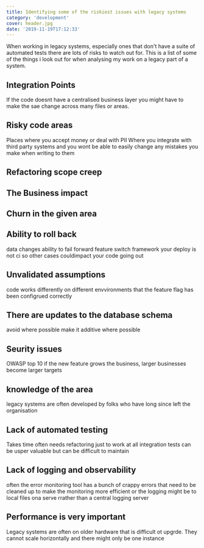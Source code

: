 ```yaml
---
title: Identifying some of the riskiest issues with legacy systems
category: 'development'
cover: header.jpg
date: '2019-11-19T17:12:33'
---
```


When working in legacy systems, especially ones that don't have a suite of automated tests there are lots of risks to watch out for. This is a list of some of the things i look out for when analysing my work on a legacy part of a system.

<!-- end excerpt -->

## Integration Points

If the code doesnt have a centralised business layer you might have to make the sae change across many files or areas.

## Risky code areas

Places where you accept money or deal with PII
Where you integrate with third party systems and you wont be able to easily change any mistakes you make when writing to them

## Refactoring scope creep

## The Business impact

## Churn in the given area

## Ability to roll back

data changes
ability to fail forward
feature switch framework
your deploy is not ci so other cases couldimpact your code going out

## Unvalidated assumptions

code works differently on different envvironments
that the feature flag has been configrued correctly

## There are updates to the database schema

avoid where possible
make it additive where possible

## Seurity issues

OWASP top 10
if the new feature grows the business, larger businesses become larger targets

## knowledge of the area

legacy systems are often developed by folks who have long since left the organisation

## Lack of automated testing

Takes time
often needs refactoring just to work at all
integration tests can be usper valuable but can be difficult to maintain

## Lack of logging and observability

often the error monitoring tool has a bunch of crappy errors that need to be cleaned up to make the monitoring more efficient
or the logging might be to local files ona serve rrather than a central logging server

## Performance is very important

Legacy systems are often on older hardware that is difficult ot upgrde.
They cannot scale horizontally and there might only be one instance
